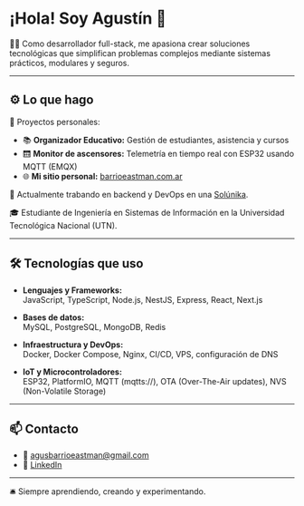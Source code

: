 # ¡Hola! Soy Agustín 👋

🧑‍💻 Como desarrollador full-stack, me apasiona crear soluciones tecnológicas que simplifican problemas complejos mediante sistemas prácticos, modulares y seguros.

---

## ⚙️ Lo que hago

🚀 Proyectos personales:

- 📚 **Organizador Educativo:** Gestión de estudiantes, asistencia y cursos  
- 🛗 **Monitor de ascensores:** Telemetría en tiempo real con ESP32 usando MQTT (EMQX)  
- 🌐 **Mi sitio personal:** [barrioeastman.com.ar](https://barrioeastman.com.ar)

💼 Actualmente trabando en backend y DevOps en una [Solúnika](https://www.solunika.com).

🎓 Estudiante de Ingeniería en Sistemas de Información en la Universidad Tecnológica Nacional (UTN).

---

## 🛠️ Tecnologías que uso

- **Lenguajes y Frameworks:**  
  JavaScript, TypeScript, Node.js, NestJS, Express, React, Next.js

- **Bases de datos:**  
  MySQL, PostgreSQL, MongoDB, Redis

- **Infraestructura y DevOps:**  
  Docker, Docker Compose, Nginx, CI/CD, VPS, configuración de DNS

- **IoT y Microcontroladores:**  
  ESP32, PlatformIO, MQTT (mqtts://), OTA (Over-The-Air updates), NVS (Non-Volatile Storage)

---

## 📫 Contacto

- 📧 agusbarrioeastman@gmail.com
- 🔗 [LinkedIn](https://linkedin.com/in/agustin-adolfo-barrio-eastman)  

---

🛎️ Siempre aprendiendo, creando y experimentando.
